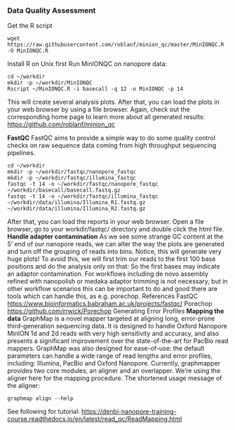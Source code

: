 ### Data Quality Assessment
Get the R script
```
wget https://raw.githubusercontent.com/roblanf/minion_qc/master/MinIONQC.R -O MinIONQC.R
```
Install R on Unix first
Run MinIONQC on nanopore data:

```
cd ~/workdir
mkdir -p ~/workdir/MinIONQC
Rscript ~/MinIONQC.R -i basecall -q 12 -o MinIONQC -p 14
```

This will create several analysis plots. After that, you can load the plots in your web browser by using a file browser.
Again, check out the corresponding home page to learn more about all generated results: https://github.com/roblanf/minion_qc

**FastQC**
FastQC aims to provide a simple way to do some quality control checks on raw sequence data coming from high throughput sequencing pipelines.
```
cd ~/workdir
mkdir -p ~/workdir/fastqc/nanopore_fastqc
mkdir -p ~/workdir/fastqc/illumina_fastqc
fastqc -t 14 -o ~/workdir/fastqc/nanopore_fastqc ~/workdir/basecall/basecall.fastq.gz
fastqc -t 14 -o ~/workdir/fastqc/illumina_fastqc ~/workdir/data/illumina/Illumina_R1.fastq.gz ~/workdir/data/illumina/Illumina_R2.fastq.gz
```
After that, you can load the reports in your web browser. Open a file browser, go to your workdir/fastqc/ directory and double click the html file.
**Handle adapter contamination**
As we see some strange GC content at the 5’ end of our nanopore reads, we can alter the way the plots are generated and turn off the grouping of reads into bins. Notice, this will generate very huge plots! To avoid this, we will first trim our reads to the first 100 base positions and do the analysis only on that:
So the first bases may indicate an adaptor contamination. For workflows including de novo assembly refined with nanopolish or medaka adaptor trimming is not necessary, but in other workflow scenarios this can be important to do and good there are tools which can handle this, as e.g. porechop.
References
FastQC https://www.bioinformatics.babraham.ac.uk/projects/fastqc/
Porechop https://github.com/rrwick/Porechop
Generating Error Profiles
**Mapping the data**
GraphMap is a novel mapper targeted at aligning long, error-prone third-generation sequencing data. It is designed to handle Oxford Nanopore MinION 1d and 2d reads with very high sensitivity and accuracy, and also presents a significant improvement over the state-of-the-art for PacBio read mappers.
GraphMap was also designed for ease-of-use: the default parameters can handle a wide range of read lengths and error profiles, including: Illumina, PacBio and Oxford Nanopore. Currently, graphmapper provides two core modules, an aligner and an overlapper. We’re using the aligner here for the mapping procedure.
The shortened usage message of the aligner:
```
graphmap align --help
```
See following for tutorial:
https://denbi-nanopore-training-course.readthedocs.io/en/latest/read_qc/ReadMapping.html